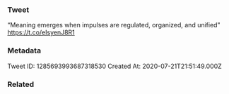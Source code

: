 ### Tweet
“Meaning emerges when impulses are regulated, organized, and unified" https://t.co/eIsyenJ8R1

### Metadata
Tweet ID: 1285693993687318530
Created At: 2020-07-21T21:51:49.000Z

### Related

